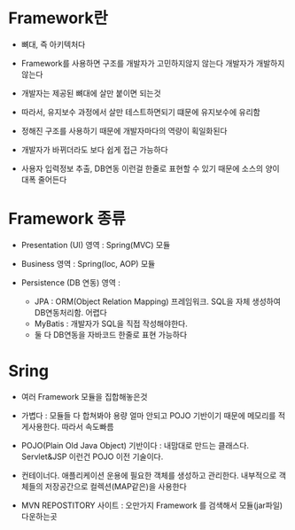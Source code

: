 # Framework란

- 뼈대, 즉 아키텍처다

- Framework를 사용하면 구조를 개발자가 고민하지않지 않는다 개발자가 개발하지않는다

- 개발자는 제공된 뼈대에 살만 붙이면 되는것

- 따라서, 유지보수 과정에서 살만 테스트하면되기 떄문에 유지보수에 유리함

- 정해진 구조를 사용하기 때문에 개발자마다의 역량이 획일화된다

- 개발자가 바뀌더라도 보다 쉽게 접근 가능하다 

- 사용자 입력정보 추출, DB연동 이런걸 한줄로 표현할 수 있기 때문에 소스의 양이 대폭 줄어든다

# Framework 종류

- Presentation (UI) 영역 : Spring(MVC) 모듈

- Business 영역 : Spring(Ioc, AOP) 모듈

- Persistence (DB 연동) 영역 : 

    - JPA : ORM(Object Relation Mapping) 프레임워크. SQL을 자체 생성하여 DB연동처리함. 어렵다
    - MyBatis : 개발자가 SQL을 직접 작성해야한다.
    - 둘 다 DB연동을 자바코드 한줄로 표현 가능하다


# Sring

- 여러 Framework 모듈을 집합해놓은것

- 가볍다 : 모듈들 다 합쳐봐야 용량 얼마 안되고 POJO 기반이기 때문에 메모리를 적게사용한다. 따라서 속도빠름

- POJO(Plain Old Java Object) 기반이다 : 내맘대로 만드는 클래스다. Servlet&JSP 이런건 POJO 이전 기술이다.

- 컨테이너다. 애플리케이션 운용에 필요한 객체를 생성하고 관리한다. 내부적으로 객체들의 저장공간으로 컬렉션(MAP같은)을 사용한다

* MVN REPOSTITORY 사이트 : 오만가지 Framework 를 검색해서 모듈(jar파일) 다운하는곳 
